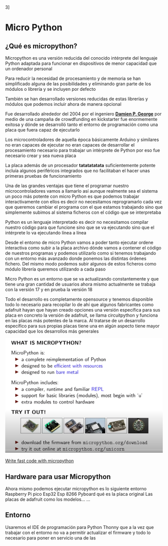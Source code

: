 3]
# Micro Python


## ¿Qué es micropython?

Micropython es una versión reducida del conocido intérprete del lenguaje Python adaptada para funcionar en dispositivos de menor capacidad que un ordenador personal

Para reducir la necesidad de procesamiento y de memoria se han simplificado alguna de las posibilidades y eliminando gran parte de los módulos o librería y se incluyen por defecto

También se han desarrollado versiones reducidas de estas librerías y módulos que podemos incluir ahora de manera opcional


Fue desarrollado alrededor del 2004 por el ingeniero **[Damien P. George](https://dpgeorge.net/)** por medio de una campaña de crowdfunding en kickstarter fue enormemente exitosa y dónde se desarrolló tanto el entorno de programación como una placa que fuera capaz de ejecutarlo

Los microcontroladores de aquella época básicamente Arduino y similares no eran capaces de ejecutar no eran capaces de desarrollar el procesamiento necesario para trabajar un intérprete de Python por eso fue necesario crear y sea nueva placa

La placa además de un procesador **tatatatatata** suficientemente potente incluía algunos periféricos integrados que no facilitaban el hacer unas primeras pruebas de funcionamiento

Una de las grandes ventajas que tiene el programar nuestro microcontroladores vamos a llamarlo así aunque realmente sea el sistema un poco más potente con micro Python es que podemos trabajar interactivamente con ellos es decir no necesitamos reprogramarlo cada vez que queremos cambiar el programa con el que estamos trabajando sino que simplemente subimos al sistema ficheros con el código que se interpretaba

Python es un lenguaje interpretado es decir no necesitamos compilar nuestro código para que funcione sino que se va ejecutando sino que el intérprete lo va ejecutando línea a línea

Desde el entorno de micro Python vamos a poder tanto ejecutar ordene interactiva como subir a la placa archivo dónde vamos a contener el código de nuestros programas y podemos utilizarlo como si tenemos trabajando con un entorno más avanzado donde ponemos las distintas órdenes fichero. 
Del mismo modo podemos subir algunos de estos ficheros como módulo librería queremos utilizando a cada paso

Micro Python es un entorno que se va actualizando constantemente y que tiene una gran cantidad de usuarios ahora mismo actualmente se trabaja con la versión 17 y en prueba la versión 18

Todo el desarrollo es completamente opensource y tenemos disponible todo lo necesario para recopilar lo de ahí que algunos fabricantes como adafruit hayan que hayan creado opciones una versión específica para sus placa 
en concreto la versión de adafruit, se llama circuitpython y funciona en las placas más potentes de la marca. Al tratarse de un desarrollo específico para sus propias placas tiene una en algún aspecto tiene mayor capacidad que los desarrollos más generales

![](./images/WhatISMircopython.png)

[Write fast code with micropython](https://www.youtube.com/watch?v=hHec4qL00x0)

## Hardware para usar Micropython

Ahora mismo podemos ejecutar micropython es lo siguiente entorno
Raspberry Pi pico
Esp32
Esp 8266
Pyboard qué es la placa original
Las placas de adafruit como los modelos...
...



## Entorno

Usaremos el IDE de programación para Python Thonny que a la vez que trabajar con el entorno no va a permitir actualizar el firmware y todo lo necesario para poner en servicio una de las
